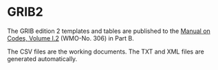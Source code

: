 # GRIB2

The GRIB edition 2 templates and tables are published to the [Manual on Codes, Volume I.2](https://library.wmo.int/index.php?lvl=notice_display&id=10684#.X18yfpMza3I) (WMO-No. 306) in Part B.

The CSV files are the working documents. The TXT and XML files are generated automatically.
